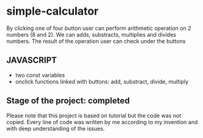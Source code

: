 # simple-calculator
 
By clicking one of four button user can perform arithmetic operation on 2 numbers (8 and 2). We can adds, substracts, multiplies and divides numbers. The result of the operation user can check under the buttons

## JAVASCRIPT
- two const variables
- onclick functions linked with buttons: add, substract, divide, multiply

## Stage of the project: completed

Please note that this project is based on tutorial but the code was not copied. Every line of code was written by me according to my invention and with deep understanding of the issues. 
